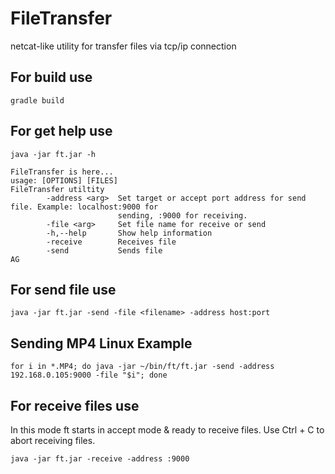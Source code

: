 # FileTransfer
netcat-like utility for transfer files via tcp/ip connection

## For build use
```
gradle build
```

## For get help use
```
java -jar ft.jar -h

FileTransfer is here...
usage: [OPTIONS] [FILES]
FileTransfer utiltity
        -address <arg>  Set target or accept port address for send file. Example: localhost:9000 for
                        sending, :9000 for receiving.
        -file <arg>     Set file name for receive or send
        -h,--help       Show help information
        -receive        Receives file
        -send           Sends file
AG
```

## For send file use
```
java -jar ft.jar -send -file <filename> -address host:port
```

## Sending MP4 Linux Example
```
for i in *.MP4; do java -jar ~/bin/ft/ft.jar -send -address 192.168.0.105:9000 -file "$i"; done
```

## For receive files use
In this mode ft starts in accept mode & ready to receive files.
Use Ctrl + C to abort receiving files.
```
java -jar ft.jar -receive -address :9000
```
